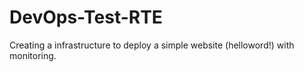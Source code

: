 # DevOps-Test-RTE
Creating a infrastructure to deploy a simple website (helloword!) with monitoring.

